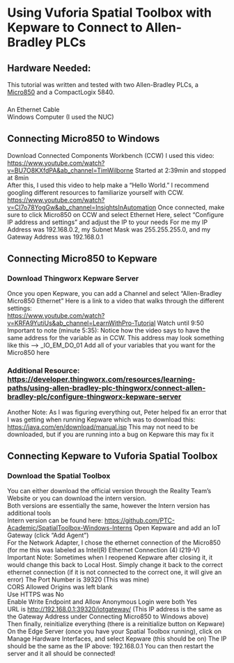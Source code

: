 # Using Vuforia Spatial Toolbox with Kepware to Connect to Allen-Bradley PLCs 
 
## Hardware Needed:  
This tutorial was written and tested with two Allen-Bradley PLCs, a [Micro850](https://literature.rockwellautomation.com/idc/groups/literature/documents/um/2080-um002_-en-e.pdf ) and a CompactLogix 5840.

###
An Ethernet Cable  
Windows Computer (I used the NUC)  

## Connecting Micro850 to Windows 
Download Connected Components Workbench (CCW) 
I used this video: https://www.youtube.com/watch?v=BU7O8KXfdPA&ab_channel=TimWilborne 
Started at 2:39min and stopped at 8min  
After this, I used this video to help make a “Hello World.” I recommend googling different resources to familiarize yourself with CCW.  
https://www.youtube.com/watch?v=CI7o78YogGw&ab_channel=InsightsInAutomation 
Once connected, make sure to click Micro850 on CCW and select Ethernet 
Here, select “Configure IP address and settings” and adjust the IP to your needs 
For me my IP Address was 192.168.0.2, my Subnet Mask was 255.255.255.0, and my Gateway Address was 192.168.0.1 

## Connecting Micro850 to Kepware 

### Download Thingworx Kepware Server  
Once you open Kepware, you can add a Channel and select “Allen-Bradley Micro850 Ethernet” 
Here is a link to a video that walks through the different settings:  
https://www.youtube.com/watch?v=KRFA9YutiUs&ab_channel=LearnWithPro-Tutorial 
Watch until 9:50  
Important to note (minute 5:35): Notice how the video says to have the same address for the variable as in CCW. This address may look something like this --> _IO_EM_DO_01 
Add all of your variables that you want for the Micro850 here 

### Additional Resource: https://developer.thingworx.com/resources/learning-paths/using-allen-bradley-plc-thingworx/connect-allen-bradley-plc/configure-thingworx-kepware-server 
Another Note: As I was figuring everything out, Peter helped fix an error that I was getting when running Kepware which was to download this: https://java.com/en/download/manual.jsp 
This may not need to be downloaded, but if you are running into a bug on Kepware this may fix it 

## Connecting Kepware to Vuforia Spatial Toolbox 

### Download the Spatial Toolbox 
You can either download the official version through the Reality Team’s Website or you can download the intern version.  
Both versions are essentially the same, however the Intern version has additional tools  
Intern version can be found here: https://github.com/PTC-Academic/SpatialToolbox-Windows-Interns 
Open Kepware and add an IoT Gateway (click “Add Agent”)  
For the Network Adapter, I chose the ethernet connection of the Micro850 (for me this was labeled as Intel(R) Ethernet Connection (4) I219-V)  
Important Note: Sometimes when I reopened Kepware after closing it, it would change this back to Local Host. Simply change it back to the correct ethernet connection (if it is not connected to the correct one, it will give an error) 
The Port Number is 39320 (This was mine)  
CORS Allowed Origins was left blank  
Use HTTPS was No  
Enable Write Endpoint and Allow Anonymous Login were both Yes  
URL is http://192.168.0.1:39320/iotgateway/ (This IP address is the same as the Gateway Address under Connecting Micro850 to Windows above)  
Then finally, reinitialize everything (there is a reinitialize button on Kepware)  
On the Edge Server (once you have your Spatial Toolbox running), click on Manage Hardware Interfaces, and select Kepware (this should be on) 
The IP should be the same as the IP above: 192.168.0.1 
You can then restart the server and it all should be connected!  
 